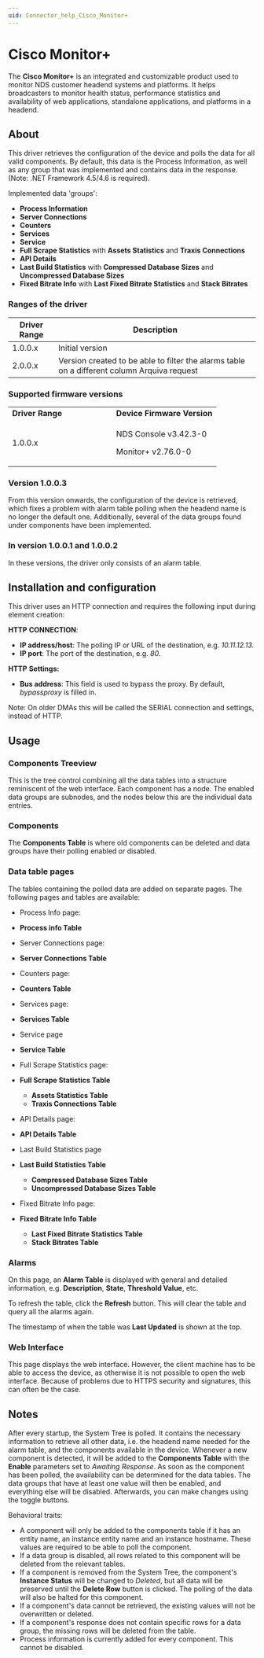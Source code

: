 ```yaml
---
uid: Connector_help_Cisco_Monitor+
---
```


# Cisco Monitor+

The **Cisco Monitor+** is an integrated and customizable product used to monitor NDS customer headend systems and platforms. It helps broadcasters to monitor health status, performance statistics and availability of web applications, standalone applications, and platforms in a headend.

## About

This driver retrieves the configuration of the device and polls the data for all valid components. By default, this data is the Process Information, as well as any group that was implemented and contains data in the response. (Note: .NET Framework 4.5/4.6 is required).

Implemented data 'groups':

- **Process Information**
- **Server Connections**
- **Counters**
- **Services**
- **Service**
- **Full Scrape Statistics** with **Assets Statistics** and **Traxis Connections**
- **API Details**
- **Last Build Statistics** with **Compressed Database Sizes** and **Uncompressed Database Sizes**
- **Fixed Bitrate Info** with **Last Fixed Bitrate Statistics** and **Stack Bitrates**

### Ranges of the driver

| **Driver Range** | **Description**                                                                             |
|------------------|---------------------------------------------------------------------------------------------|
| 1.0.0.x          | Initial version                                                                             |
| 2.0.0.x          | Version created to be able to filter the alarms table on a different column Arquiva request |

### Supported firmware versions

<table>
<colgroup>
<col style="width: 50%" />
<col style="width: 50%" />
</colgroup>
<tbody>
<tr class="odd">
<td><strong>Driver Range</strong></td>
<td><strong>Device Firmware Version</strong></td>
</tr>
<tr class="even">
<td>1.0.0.x</td>
<td><p>NDS Console v3.42.3-0</p>
<p>Monitor+ v2.76.0-0</p></td>
</tr>
</tbody>
</table>

### Version 1.0.0.3

From this version onwards, the configuration of the device is retrieved, which fixes a problem with alarm table polling when the headend name is no longer the default one. Additionally, several of the data groups found under components have been implemented.

### In version 1.0.0.1 and 1.0.0.2

In these versions, the driver only consists of an alarm table.

## Installation and configuration

This driver uses an HTTP connection and requires the following input during element creation:

**HTTP** **CONNECTION**:

- **IP address/host**: The polling IP or URL of the destination, e.g. *10.11.12.13.*
- **IP port**: The port of the destination, e.g. *80.*

**HTTP** **Settings:**

- **Bus address**: This field is used to bypass the proxy. By default, *bypassproxy* is filled in.

Note: On older DMAs this will be called the SERIAL connection and settings, instead of HTTP.

## Usage

### Components Treeview

This is the tree control combining all the data tables into a structure reminiscent of the web interface. Each component has a node. The enabled data groups are subnodes, and the nodes below this are the individual data entries.

### Components

The **Components Table** is where old components can be deleted and data groups have their polling enabled or disabled.

### Data table pages

The tables containing the polled data are added on separate pages. The following pages and tables are available:

- Process Info page:

- **Process info Table**

- Server Connections page:

- **Server Connections Table**

- Counters page:

- **Counters Table**

- Services page:

- **Services Table**

- Service page

- **Service Table**

- Full Scrape Statistics page:

- **Full Scrape Statistics Table**
  - **Assets Statistics Table**
  - **Traxis Connections Table**

- API Details page:

- **API Details Table**

- Last Build Statistics page

- **Last Build Statistics Table**
  - **Compressed Database Sizes Table**
  - **Uncompressed Database Sizes Table**

- Fixed Bitrate Info page:

- **Fixed Bitrate Info Table**
  - **Last Fixed Bitrate Statistics Table**
  - **Stack Bitrates Table**

### Alarms

On this page, an **Alarm Table** is displayed with general and detailed information, e.g. **Description**, **State**, **Threshold Value**, etc.

To refresh the table, click the **Refresh** button. This will clear the table and query all the alarms again.

The timestamp of when the table was **Last Updated** is shown at the top.

### Web Interface

This page displays the web interface. However, the client machine has to be able to access the device, as otherwise it is not possible to open the web interface. Because of problems due to HTTPS security and signatures, this can often be the case.

## Notes

After every startup, the System Tree is polled. It contains the necessary information to retrieve all other data, i.e. the headend name needed for the alarm table, and the components available in the device. Whenever a new component is detected, it will be added to the **Components Table** with the **Enable** parameters set to *Awaiting Response*. As soon as the component has been polled, the availability can be determined for the data tables. The data groups that have at least one value will then be enabled, and everything else will be disabled. Afterwards, you can make changes using the toggle buttons.

Behavioral traits:

- A component will only be added to the components table if it has an entity name, an instance entity name and an instance hostname. These values are required to be able to poll the component.
- If a data group is disabled, all rows related to this component will be deleted from the relevant tables.
- If a component is removed from the System Tree, the component's **Instance Status** will be changed to *Deleted*, but all data will be preserved until the **Delete Row** button is clicked. The polling of the data will also be halted for this component.
- If a component's data cannot be retrieved, the existing values will not be overwritten or deleted.
- If a component's response does not contain specific rows for a data group, the missing rows will be deleted from the table.
- Process information is currently added for every component. This cannot be disabled.
